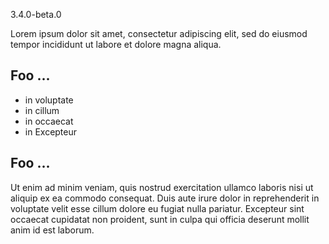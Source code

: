 3.4.0-beta.0

Lorem ipsum dolor sit amet, consectetur adipiscing elit,
sed do eiusmod tempor incididunt ut labore et dolore magna aliqua.

## Foo ...

- in voluptate
- in cillum
- in occaecat
- in Excepteur

## Foo ...

Ut enim ad minim veniam, quis nostrud exercitation ullamco laboris nisi ut aliquip ex ea commodo consequat.
Duis aute irure dolor in reprehenderit in voluptate velit esse cillum dolore eu fugiat nulla pariatur.
Excepteur sint occaecat cupidatat non proident, sunt in culpa qui officia deserunt mollit anim id est laborum.
